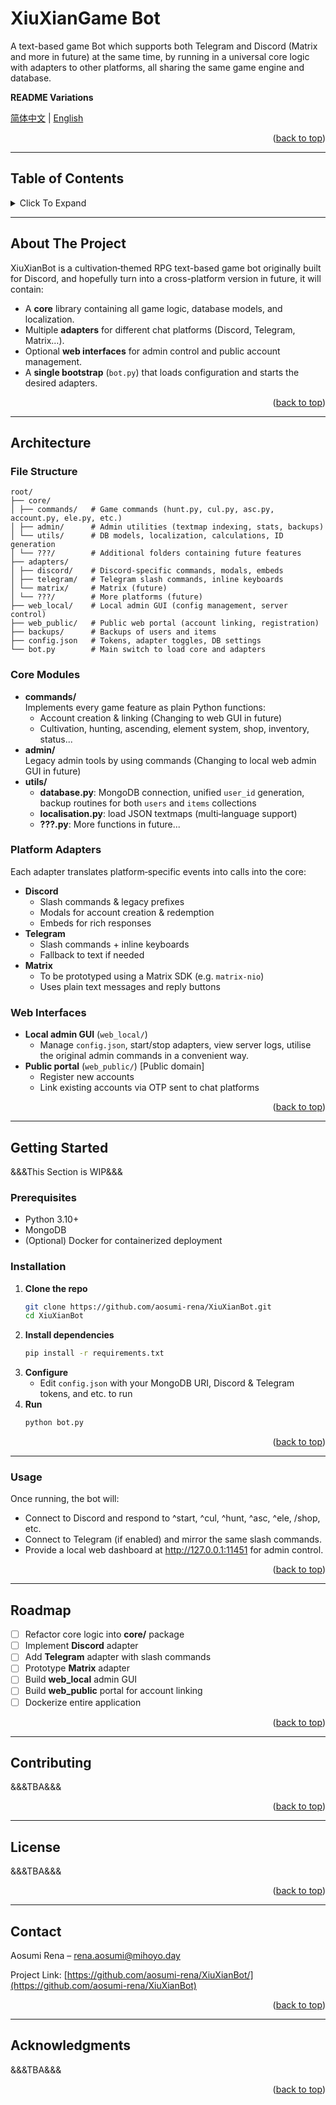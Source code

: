 <a id="readme-top"></a>
# XiuXianGame Bot
A text-based game Bot which supports both Telegram and Discord (Matrix and more in future) at the same time, by running in a universal core logic with adapters to other platforms, all sharing the same game engine and database.

**README Variations**

[简体中文](https://github.com/aosumi-rena/XiuXianBot/blob/main/README_CHS.md) | [English](https://github.com/aosumi-rena/XiuXianBot/blob/main/README.md)
<p align="right">(<a href="#readme-top">back to top</a>)</p>

---

## Table of Contents

<details>
  <summary>Click To Expand</summary>
  <ol>
    <li><a href="#about-the-project">About The Project</a></li>
    <li><a href="#architecture">Architecture</a>
      <ul>
        <li><a href="#file-structure">File Structure</a></li>
        <li><a href="#core-modules">Core Modules</a></li>
        <li><a href="#platform-adapters">Platform Adapters</a></li>
        <li><a href="#web-interfaces">Web Interfaces</a></li>
      </ul>
    </li>
    <li><a href="#getting-started">Getting Started</a>
      <ul>
        <li><a href="#prerequisites">Prerequisites</a></li>
        <li><a href="#installation">Installation</a></li>
      </ul>
    </li>
    <li><a href="#usage">Usage</a></li>
    <li><a href="#roadmap">Roadmap</a></li>
    <li><a href="#contributing">Contributing</a></li>
    <li><a href="#license">License</a></li>
    <li><a href="#contact">Contact</a></li>
    <li><a href="#acknowledgments">Acknowledgments</a></li>
  </ol>
</details>

---

## About The Project

XiuXianBot is a cultivation‑themed RPG text-based game bot originally built for Discord, and hopefully turn into a cross-platform version in future, it will contain:

- A **core** library containing all game logic, database models, and localization.
- Multiple **adapters** for different chat platforms (Discord, Telegram, Matrix…).
- Optional **web interfaces** for admin control and public account management.
- A **single bootstrap** (`bot.py`) that loads configuration and starts the desired adapters.

<p align="right">(<a href="#readme-top">back to top</a>)</p>

---

## Architecture

### File Structure
```
root/
├── core/
│ ├── commands/   # Game commands (hunt.py, cul.py, asc.py, account.py, ele.py, etc.)
│ ├── admin/      # Admin utilities (textmap indexing, stats, backups)
│ └── utils/      # DB models, localization, calculations, ID generation
│ └── ???/        # Additional folders containing future features   
├── adapters/
│ ├── discord/    # Discord‑specific commands, modals, embeds
│ ├── telegram/   # Telegram slash commands, inline keyboards
│ └── matrix/     # Matrix (future)
│ └── ???/        # More platforms (future)
├── web_local/    # Local admin GUI (config management, server control)
├── web_public/   # Public web portal (account linking, registration)
├── backups/      # Backups of users and items
├── config.json   # Tokens, adapter toggles, DB settings
└── bot.py        # Main switch to load core and adapters
```

### Core Modules

- **commands/**  
  Implements every game feature as plain Python functions:  
  - Account creation & linking (Changing to web GUI in future)
  - Cultivation, hunting, ascending, element system, shop, inventory, status...
- **admin/**  
  Legacy admin tools by using commands (Changing to local web admin GUI in future)
- **utils/**  
  - **database.py**: MongoDB connection, unified `user_id` generation, backup routines for both `users` and `items` collections  
  - **localisation.py**: load JSON textmaps (multi‑language support) 
  - **???.py**: More functions in future...

### Platform Adapters

Each adapter translates platform‑specific events into calls into the core:

- **Discord**  
  - Slash commands & legacy prefixes  
  - Modals for account creation & redemption  
  - Embeds for rich responses  
- **Telegram**  
  - Slash commands + inline keyboards  
  - Fallback to text if needed  
- **Matrix**  
  - To be prototyped using a Matrix SDK (e.g. `matrix-nio`)  
  - Uses plain text messages and reply buttons  

### Web Interfaces

- **Local admin GUI** (`web_local/`)  
  - Manage `config.json`, start/stop adapters, view server logs, utilise the original admin commands in a convenient way.
- **Public portal** (`web_public/`)  [Public domain]
  - Register new accounts  
  - Link existing accounts via OTP sent to chat platforms  

<p align="right">(<a href="#readme-top">back to top</a>)</p>

---

## Getting Started
&&&This Section is WIP&&&
### Prerequisites

- Python 3.10+  
- MongoDB  
- (Optional) Docker for containerized deployment

### Installation

1. **Clone the repo**  
   ```sh
   git clone https://github.com/aosumi-rena/XiuXianBot.git
   cd XiuXianBot
   ```
2. **Install dependencies**
   ```sh
   pip install -r requirements.txt
   ```
3. **Configure**
   - Edit `config.json` with your MongoDB URI, Discord & Telegram tokens, and etc. to run
4. **Run**
   ```sh
   python bot.py
   ```
<p align="right">(<a href="#readme-top">back to top</a>)</p>

---

### Usage
Once running, the bot will:
- Connect to Discord and respond to ^start, ^cul, ^hunt, ^asc, ^ele, /shop, etc.
- Connect to Telegram (if enabled) and mirror the same slash commands.
- Provide a local web dashboard at http://127.0.0.1:11451 for admin control.

<p align="right">(<a href="#readme-top">back to top</a>)</p>

---

## Roadmap

* [ ] Refactor core logic into **core/** package
* [ ] Implement **Discord** adapter
* [ ] Add **Telegram** adapter with slash commands
* [ ] Prototype **Matrix** adapter
* [ ] Build **web\_local** admin GUI
* [ ] Build **web\_public** portal for account linking
* [ ] Dockerize entire application

<p align="right">(<a href="#readme-top">back to top</a>)</p>

---

## Contributing

&&&TBA&&&

<p align="right">(<a href="#readme-top">back to top</a>)</p>

---

## License

&&&TBA&&&

<p align="right">(<a href="#readme-top">back to top</a>)</p>

---

## Contact

Aosumi Rena – [rena.aosumi@mihoyo.day](mailto:rena.aosumi@mihoyo.day)

Project Link: [https://github.com/aosumi-rena/XiuXianBot/](https://github.com/aosumi-rena/XiuXianBot)

<p align="right">(<a href="#readme-top">back to top</a>)</p>

---

## Acknowledgments

&&&TBA&&&

<p align="right">(<a href="#readme-top">back to top</a>)</p>

